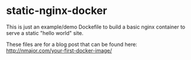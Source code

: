 # static-nginx-docker

This is just an example/demo Dockefile to build a basic nginx container to serve a static "hello world" site.


These files are for a blog post that can be found here: http://nmajor.com/your-first-docker-image/
